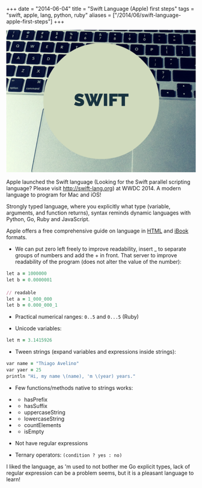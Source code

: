 +++
date = "2014-06-04"
title = "Swift Language (Apple) first steps"
tags = "swift, apple, lang, python, ruby"
aliases = ["/2014/06/swift-language-apple-first-steps"]
+++

![swift programming](/swift-programming.png#center)

Apple launched the Swift language (Looking for the Swift parallel scripting
language? Please visit http://swift-lang.org) at WWDC 2014. A modern language
to program for Mac and iOS!

Strongly typed language, where you explicitly what type (variable, arguments,
and function returns), syntax reminds dynamic languages with
Python, Go, Ruby and JavaScript.

Apple offers a free comprehensive guide on language in
[HTML](https://developer.apple.com/library/prerelease/ios/documentation/Swift/Conceptual/Swift_Programming_Language/) and
[iBook](https://itunes.apple.com/us/book/the-swift-programming-language/id881256329?mt=11) formats.


* We can put zero left freely to improve readability, insert _ to separate groups
of numbers and add the + in front. That server to improve readability of the
program (does not alter the value of the number):


```ruby
let a = 1000000
let b = 0.0000001

// readable
let a = 1_000_000
let b = 0.000_000_1
```


* Practical numerical ranges: `0..5` and `0...5` (Ruby)


* Unicode variables:


```ruby
let π = 3.1415926
```


* Tween strings (expand variables and expressions inside strings):


```ruby
var name = "Thiago Avelino"
var yaer = 25
println "Hi, my name \(name), 'm \(year) years."
```


* Few functions/methods native to strings works:

* * hasPrefix
* * hasSuffix
* * uppercaseString
* * lowercaseString
* * countElements
* * isEmpty


* Not have regular expressions


* Ternary operators: `(condition ? yes : no)`


I liked the language, as 'm used to not bother me Go explicit types, lack of
regular expression can be a problem seems, but it is a pleasant language to
learn!
